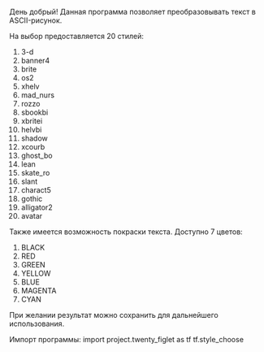 День добрый!
Данная программа позволяет преобразовывать текст в ASCII-рисунок.

На выбор предоставляется 20 стилей:
1. 3-d
2. banner4
3. brite
4. os2
5. xhelv
6. mad_nurs
7. rozzo
8. sbookbi
9. xbritei
10. helvbi
11. shadow
12. xcourb
13. ghost_bo
14. lean
15. skate_ro
16. slant
17. charact5
18. gothic
19. alligator2
20. avatar

Также имеется возможность покраски текста. Доступно 7 цветов:
1. BLACK
2. RED
3. GREEN
4. YELLOW
5. BLUE
6. MAGENTA
7. CYAN

При желании результат можно сохранить для дальнейшего использования.

Импорт программы:
import project.twenty_figlet as tf
tf.style_choose